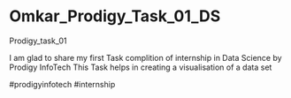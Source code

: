 # Omkar_Prodigy_Task_01_DS
Prodigy_task_01

I am glad to share my first Task complition of internship in Data Science by Prodigy InfoTech
This Task helps in creating a visualisation of a data set

#prodigyinfotech
#internship
